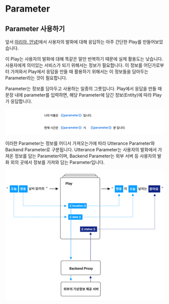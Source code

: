 # Parameter

## Parameter 사용하기 <a id="use-parameters"></a>

앞서 [아리아, 안녕!](../../hello-aria/)에서 사용자의 발화에 대해 응답하는 아주 간단한 Play를 만들어보았습니다.

이 Play는 사용자의 발화에 대해 똑같은 말만 반복하기 때문에 실제 활용도는 낮습니다. 사용자에게 의미있는 서비스가 되기 위해서는 정보가 필요합니다. 이 정보를 어딘가로부터 가져와서 Play에서 응답을 만들 때 활용하기 위해서는 이 정보들을 담아두는 Parameter라는 것이 필요합니다.

Parameter는 정보를 담아두고 사용하는 일종의 그릇입니다. Play에서 응답을 만들 때 문장 내에 parameter를 입력하면, 해당 Parameter에 담긴 정보\(Entity\)에 따라 Play가 응답합니다.

![](../../../../.gitbook/assets/assets_ch3_3233_01-1%20%282%29%20%282%29%20%282%29%20%283%29%20%283%29%20%283%29%20%283%29.png)

이러한 Parameter는 정보를 어디서 가져오는가에 따라 Utterance Parameter와 Backend Parameter로 구분됩니다. Utterance Parameter는 사용자의 발화에서 가져온 정보를 담는 Parameter이며, Backend Parameter는 외부 서버 등 사용자의 발화 외의 곳에서 정보를 가져와 담는 Parameter입니다.

![](../../../../.gitbook/assets/assets_image-5.png)

